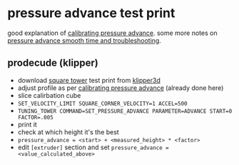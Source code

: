 # pressure advance test print

good explanation of [calibrating pressure advance](https://www.obico.io/blog/klipper-pressure-advance/).
some more notes on [pressure advance smooth time and troubleshooting](https://clevercreations.org/klipper-pressure-advance-tuning/).


## prodecude (klipper)

* download [square tower](https://www.klipper3d.org/prints/square_tower.stl) test print from [klipper3d](https://www.klipper3d.org)
* adjust profile as per [calibrating pressure advance](https://www.obico.io/blog/klipper-pressure-advance/) (already done here)
* slice calirbation cube
* `SET_VELOCITY_LIMIT SQUARE_CORNER_VELOCITY=1 ACCEL=500`
* `TUNING_TOWER COMMAND=SET_PRESSURE_ADVANCE PARAMETER=ADVANCE START=0 FACTOR=.005`
* print it
* check at which height it's the best
* `pressure_advance = <start> + <measured_height> * <factor>`
* edit `[extruder]` section and set `pressure_advance = <value_calculated_above>`
